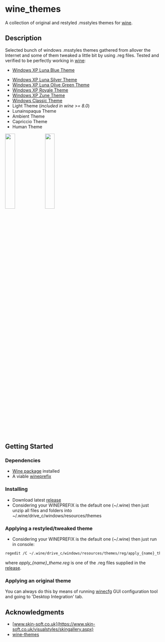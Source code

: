 # wine_themes
 
A collection of original and restyled .msstyles themes for [wine](https://www.winehq.org/).
 

## Description

Selected bunch of windows .msstyles themes gathered from allover the Internet and some of them tweaked a little bit by using .reg files. Tested and verified to be perfectly working in [wine](https://www.winehq.org/):

*	[Windows XP Luna Blue Theme](https://en.wikipedia.org/wiki/Windows_XP_visual_styles#Luna)
<!-- [![](https://i.pinimg.com/originals/0d/01/20/0d0120494eff1a32d9b7e1047333844d.jpg)](https://i.pinimg.com/originals/0d/01/20/0d0120494eff1a32d9b7e1047333844d.jpg "Windows XP Luna Blue Theme") -->
*	[Windows XP Luna Silver Theme](https://en.wikipedia.org/wiki/Windows_XP_visual_styles#Luna)
*	[Windows XP Luna Olive Green Theme](https://en.wikipedia.org/wiki/Windows_XP_visual_styles#Luna)
* [Windows XP Royale Theme](https://en.wikipedia.org/wiki/Windows_XP_visual_styles#Royale)
* [Windows XP Zune Theme](https://en.wikipedia.org/wiki/Windows_XP_visual_styles#Zune)
* [Windows Classic Theme](https://en.wikipedia.org/wiki/Windows_XP_visual_styles#Windows_Classic)
* Light Theme (*included in wine >= 8.0*)
* Lunainspaqua Theme
* Ambient Theme
* Capriccio Theme
* Human Theme

<!--[<img src="https://i.pinimg.com/originals/0d/01/20/0d0120494eff1a32d9b7e1047333844d.jpg" style="width: 400px;" />](https://i.pinimg.com/originals/0d/01/20/0d0120494eff1a32d9b7e1047333844d.jpg "Windows XP Luna Blue Theme")-->

<p float="left">
	<img src="https://i.pinimg.com/originals/0d/01/20/0d0120494eff1a32d9b7e1047333844d.jpg" width="25%" />
	<img src="https://i.pinimg.com/originals/63/c8/b3/63c8b3ba1f42c3e98962a43ddb4b6083.jpg" width="25%" />
</p>



## Getting Started

### Dependencies

* [Wine package](https://wiki.winehq.org/Download) installed
* A viable [wineprefix](https://wiki.winehq.org/FAQ#Wineprefixes)

### Installing

* Download latest [release](https://github.com/listumps/wine_themes/releases/latest)
* Considering your WINEPREFIX is the default one (~/.wine) then just unzip all files and folders into ~/.wine/drive_c/windows/resources/themes

### Applying a restyled/tweaked theme

* Considering your WINEPREFIX is the default one (~/.wine) then just run in console:
```bash
regedit /C ~/.wine/drive_c/windows/resources/themes/reg/apply_{name}_theme.reg
```
where *apply_{name}_theme.reg* is one of the .reg files supplied in the [release](https://github.com/listumps/wine_themes/releases/latest).

### Applying an original theme

You can always do this by means of running [winecfg](https://wiki.winehq.org/Winecfg) GUI configuration tool and going to 'Desktop Integration' tab.


## Acknowledgments

* [www.skin-soft.co.uk](https://www.skin-soft.co.uk/visualstyles/skingallery.aspx)
* [wine-themes](https://github.com/winunix/wine-themes)

